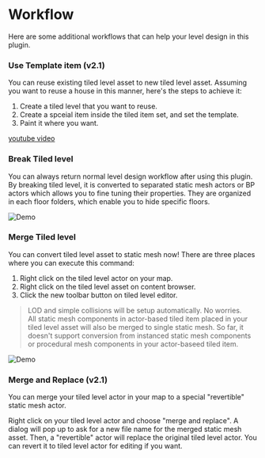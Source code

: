 # Workflow

Here are some additional workflows that can help your level design in this plugin.

### Use Template item (v2.1)

You can reuse existing tiled level asset to new tiled level asset. Assuming you want to reuse a house in this manner, here's the steps to achieve it:

1. Create a tiled level that you want to reuse.
2. Create a spceial item inside the tiled item set, and set the template.
3. Paint it where you want.

[youtube video](https://www.youtube.com/embed/X41oPId1LCo ':include :type=iframe width=100% height=460px')



### Break Tiled level

You can always return normal level design workflow after using this plugin. By breaking tiled level, it is converted to separated static mesh actors or BP actors which allows you to fine tuning their properties. They are organized in each floor folders, which enable you to hide specific floors.


![Demo](../_media/DemoGIF/Break.gif)

### Merge Tiled level

You can convert tiled level asset to static mesh now!
There are three places where you can execute this command:
1. Right click on the tiled level actor on your map.
2. Right click on the tiled level asset on content browser.
3. Click the new toolbar button on tiled level editor.

> LOD and simple collisions will be setup automatically. No worries. <br/>
> All static mesh components in actor-based tiled item placed in your tiled level asset will also be merged to single static mesh.
So far, it doesn't support conversion from instanced static mesh components or procedural mesh components in your actor-baseed tiled item.

![Demo](../_media/DemoGIF/Merge.gif)


### Merge and Replace (v2.1)

You can merge your tiled level actor in your map to a special "revertible" static mesh actor. 

Right click on your tiled level actor and choose "merge and replace". A dialog will pop up to ask for a new file name for the merged static mesh asset. Then, a "revertible" actor will replace the original tiled level actor. You can revert it to tiled level actor for editing if you want.